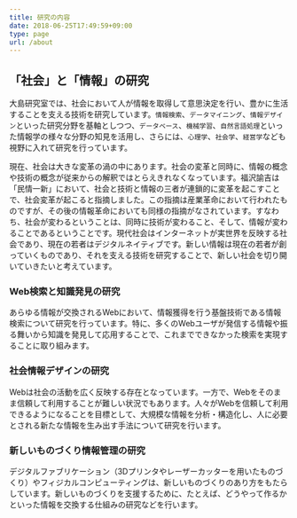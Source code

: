 ```yaml
---
title: 研究の内容
date: 2018-06-25T17:49:59+09:00
type: page
url: /about
---
```


## 「社会」と「情報」の研究

大島研究室では、社会において人が情報を取得して意思決定を行い、豊かに生活することを支える技術を研究しています。`情報検索`、`データマイニング`、`情報デザイン`といった研究分野を基軸としつつ、`データベース`、`機械学習`、`自然言語処理`といった情報学の様々な分野の知見を活用し、さらには、`心理学`、`社会学`、`経営学`なども視野に入れて研究を行っています。

現在、社会は大きな変革の渦の中にあります。社会の変革と同時に、情報の概念や技術の概念が従来からの解釈ではとらえきれなくなっています。福沢諭吉は「民情一新」において、社会と技術と情報の三者が連鎖的に変革を起こすことで、社会変革が起こると指摘しました。この指摘は産業革命において行われたものですが、その後の情報革命においても同様の指摘がなされています。すなわち、社会が変わるということは、同時に技術が変わること、そして、情報が変わることであるということです。現代社会はインターネットが実世界を反映する社会であり、現在の若者はデジタルネイティブです。新しい情報は現在の若者が創っていくものであり、それを支える技術を研究することで、新しい社会を切り開いていきたいと考えています。


### Web検索と知識発見の研究

あらゆる情報が交換されるWebにおいて、情報獲得を行う基盤技術である情報検索について研究を行っています。特に、多くのWebユーザが発信する情報や振る舞いから知識を発見して応用することで、これまでできなかった検索を実現することに取り組みます。

### 社会情報デザインの研究

Webは社会の活動を広く反映する存在となっています。一方で、Webをそのまま信頼して利用することが難しい状況でもあります。人々がWebを信頼して利用できるようになることを目標として、大規模な情報を分析・構造化し、人に必要とされる新たな情報を生み出す手法について研究を行います。

### 新しいものづくり情報管理の研究

デジタルファブリケーション（3Dプリンタやレーザーカッターを用いたものづくり）やフィジカルコンピューティングは、新しいものづくりのあり方をもたらしています。新しいものづくりを支援するために、たとえば、どうやって作るかといった情報を交換する仕組みの研究などを行います。
